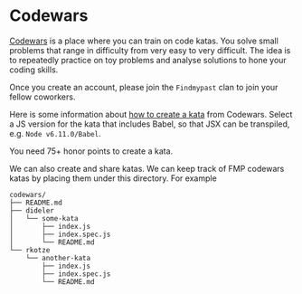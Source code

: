 # Codewars

[Codewars](https://www.codewars.com/) is a place where you can train on code
katas. You solve small problems that range in difficulty from very easy to very
difficult. The idea is to repeatedly practice on toy problems and analyse
solutions to hone your coding skills.

Once you create an account, please join the `Findmypast` clan to join your
fellow coworkers.

Here is some information about [how to create a kata](https://github.com/Codewars/codewars.com/wiki/Tutorial%3A-Create-Your-First-Kata) from Codewars.
Select a JS version for the kata that includes Babel, so that JSX can be transpiled, e.g. `Node v6.11.0/Babel`.

You need 75+ honor points to create a kata.

We can also create and share katas. We can keep track of FMP codewars katas by
placing them under this directory. For example

```
codewars/
├── README.md
├── dideler
│   └── some-kata
│       ├── index.js
│       ├── index.spec.js
│       └── README.md
└── rkotze
    └── another-kata
        ├── index.js
        ├── index.spec.js
        └── README.md
```
